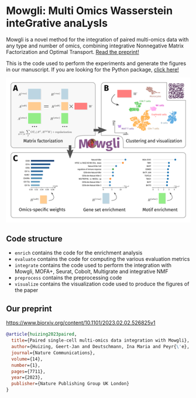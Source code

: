 # Mowgli: Multi Omics Wasserstein inteGrative anaLysIs

Mowgli is a novel method for the integration of paired multi-omics data with any type and number of omics, combining integrative Nonnegative Matrix Factorization and Optimal Transport. [Read the preprint!]([soon](https://www.biorxiv.org/content/10.1101/2023.02.02.526825v2))

This is the code used to perform the experiments and generate the figures in our manuscript. If you are looking for the Python package, [click here!](https://github.com/cantinilab/Mowgli)

![figure](figure.png)

## Code structure


- `enrich` contains the code for the enrichment analysis
- `evaluate` contains the code for computing the various evaluation metrics
- `integrate` contains the code used to perform the integration with Mowgli, MOFA+, Seurat, Cobolt, Multigrate and integrative NMF
- `preprocess` contains the preprocessing code
- `visualize` contains the visualization code used to produce the figures of the paper

## Our preprint

https://www.biorxiv.org/content/10.1101/2023.02.02.526825v1

```bibtex
@article{huizing2023paired,
  title={Paired single-cell multi-omics data integration with Mowgli},
  author={Huizing, Geert-Jan and Deutschmann, Ina Maria and Peyr{\'e}, Gabriel and Cantini, Laura},
  journal={Nature Communications},
  volume={14},
  number={1},
  pages={7711},
  year={2023},
  publisher={Nature Publishing Group UK London}
}
```
